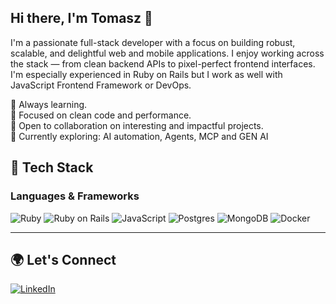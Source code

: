 ## Hi there, I'm Tomasz 👋

I'm a passionate full-stack developer with a focus on building robust, scalable, and delightful web and mobile applications. I enjoy working across the stack — from clean backend APIs to pixel-perfect frontend interfaces. I'm especially experienced in Ruby on Rails but I work as well with JavaScript Frontend Framework or DevOps.

🧠 Always learning.  
🚀 Focused on clean code and performance.  
🤝 Open to collaboration on interesting and impactful projects.  
🎯 Currently exploring: AI automation, Agents, MCP and GEN AI

## 🧰 Tech Stack

### Languages & Frameworks
<img alt="Ruby" src="https://img.shields.io/badge/ruby-%23DD0031.svg?&style=for-the-badge&logo=ruby&logoColor=white"/>
<img alt="Ruby on Rails" src="https://img.shields.io/badge/rails-%23CC0000.svg?style=for-the-badge&logo=ruby-on-rails&logoColor=white"/>
<img alt="JavaScript" src="https://img.shields.io/badge/javascript-%23323330.svg?&style=for-the-badge&logo=javascript&logoColor=%23F7DF1E"/>
<img alt="Postgres" src="https://img.shields.io/badge/postgres-%23316192.svg?&style=for-the-badge&logo=postgresql&logoColor=white"/>
<img alt="MongoDB" src="https://img.shields.io/badge/MongoDB-%234ea94b.svg?&style=for-the-badge&logo=mongodb&logoColor=white"/>
<img alt="Docker" src="https://img.shields.io/badge/docker-%230db7ed.svg?style=for-the-badge&logo=docker&logoColor=white"/>

---

## 🌍 Let's Connect

[![LinkedIn](https://img.shields.io/badge/LinkedIn-Tomasz%20L-%230077B5.svg?&style=for-the-badge&logo=linkedin&logoColor=white)](https://www.linkedin.com/in/tomasz-l-7982a117/)
